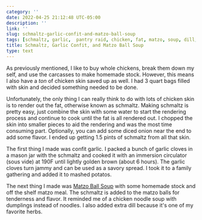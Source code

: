 ```yaml
---
category: ''
date: 2022-04-25 21:12:48 UTC-05:00
description: ''
link: ''
slug: schmaltz-garlic-confit-and-matzo-ball-soup
tags: [schmaltz, garlic,  pantry raid, chicken, fat, matzo, soup, dill, carrot, Serious Eats, confit]
title: Schmaltz, Garlic Confit, and Matzo Ball Soup
type: text
---
```

As previously mentioned, I like to buy whole chickens, break them down my self, and use the carcasses to make homemade stock.
However, this means I also have a _ton_ of chicken skin saved up as well.
I had 3 quart bags filled with skin and decided something needed to be done.

Unfortunately, the only thing I can really think to do with lots of chicken skin is to render out the fat, otherwise known as schmaltz.
Making schmaltz is pretty easy, just combine the skin with some water to start the rendering process and continue to cook until the fat is all rendered out.
I chopped the skin into smaller pieces to aid the rendering and was the most time consuming part.
Optionally, you can add some diced onion near the end to add some flavor. 
I ended up getting 1.5 pints of schmaltz from all that skin.

The first thing I made was confit garlic.
I packed a bunch of garlic cloves in a mason jar with the schmaltz and cooked it with an immersion circulator (sous vide) at 190F until lightly golden brown (about 6 hours).
The garlic cloves turn jammy and can be used as a savory spread.
I took it to a family gathering and added it to mashed potatos.

The next thing I made was [Matzo Ball Soup](https://www.seriouseats.com/the-best-matzo-balls-recipe) with some homemade stock and off the shelf matzo meal.
The schmaltz is added to the matzo balls for tenderness and flavor.
It reminded me of a chicken noodle soup with dumplings instead of noodles.
I also added extra dill because it's one of my favorite herbs.